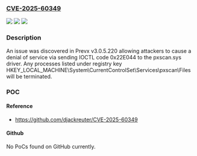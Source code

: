 ### [CVE-2025-60349](https://cve.mitre.org/cgi-bin/cvename.cgi?name=CVE-2025-60349)
![](https://img.shields.io/static/v1?label=Product&message=n%2Fa&color=blue)
![](https://img.shields.io/static/v1?label=Version&message=n%2Fa%20&color=brightgreen)
![](https://img.shields.io/static/v1?label=Vulnerability&message=n%2Fa&color=brightgreen)

### Description

An issue was discovered in Prevx v3.0.5.220 allowing attackers to cause a denial of service via sending IOCTL code 0x22E044 to the pxscan.sys driver. Any processes listed under registry key HKEY_LOCAL_MACHINE\System\CurrentControlSet\Services\pxscan\Files will be terminated.

### POC

#### Reference
- https://github.com/djackreuter/CVE-2025-60349

#### Github
No PoCs found on GitHub currently.

